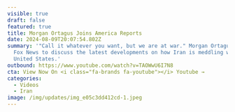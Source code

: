 ```yaml
---
visible: true
draft: false
featured: true
title: Morgan Ortagus Joins America Reports
date: 2024-08-09T20:07:54.802Z
summary: '"Call it whatever you want, but we are at war." Morgan Ortagus joins
  Fox News to discuss the latest developments on how Iran is meddling with the
  United States.'
outbound: https://www.youtube.com/watch?v=TAOWwU6I7N8
cta: View Now On <i class="fa-brands fa-youtube"></i> Youtube →
categories:
  - Videos
  - Iran
image: /img/updates/img_e05c3dd412cd-1.jpeg
---
```

